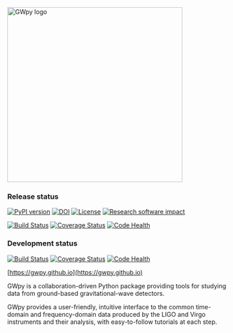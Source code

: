<img src="https://gwpy.github.io/images/gwpy_1200.png" alt="GWpy logo" width="400" />

### Release status
[![PyPI version](https://badge.fury.io/py/gwpy.svg)](http://badge.fury.io/py/gwpy) 
[![DOI](https://zenodo.org/badge/9979119.svg)](https://zenodo.org/badge/latestdoi/9979119) 
[![License](https://img.shields.io/pypi/l/gwpy.svg)](https://choosealicense.com/licenses/gpl-3.0/)
[![Research software impact](http://depsy.org/api/package/pypi/gwpy/badge.svg)](http://depsy.org/package/python/gwpy) 

[![Build Status](https://travis-ci.org/gwpy/gwpy.svg?branch=master)](https://travis-ci.org/gwpy/gwpy) 
[![Coverage Status](https://coveralls.io/repos/github/gwpy/gwpy/badge.svg?branch=master)](https://coveralls.io/github/gwpy/gwpy?branch=master)
[![Code Health](https://landscape.io/github/gwpy/gwpy/master/landscape.svg?style=flat)](https://landscape.io/github/gwpy/gwpy/master) 



### Development status
[![Build Status](https://travis-ci.org/gwpy/gwpy.svg?branch=develop)](https://travis-ci.org/gwpy/gwpy) 
[![Coverage Status](https://coveralls.io/repos/github/gwpy/gwpy/badge.svg?branch=develop)](https://coveralls.io/github/gwpy/gwpy?branch=develop)
[![Code Health](https://landscape.io/github/gwpy/gwpy/develop/landscape.svg?style=flat)](https://landscape.io/github/gwpy/gwpy/develop) 

[https://gwpy.github.io](https://gwpy.github.io)

GWpy is a collaboration-driven Python package providing tools for studying data from ground-based gravitational-wave detectors.

GWpy provides a user-friendly, intuitive interface to the common time-domain and frequency-domain data produced by the LIGO and Virgo instruments and their analysis, with easy-to-follow tutorials at each step.
